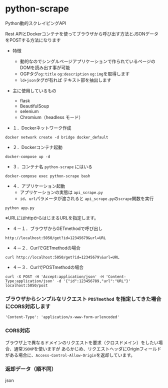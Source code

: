 # python-scrape
Python動的スクレイピングAPI

Rest APIとDockerコンテナを使ってブラウザから呼び出す方法とJSONデータをPOSTする方法になります
- 特徴
  - 動的なのでシングルページアプリケーションで作られているページのDOMを読み出す事が可能
  - OGPタグ`og:title` `og:description` `og:img`を取得します
  - `ld+json`タグが有れば テキスト部を抽出します

- 主に使用しているもの
  - flask
  - BeautifulSoup
  - selenium
  - Chromium（headless モード）

- １．Dockerネットワーク作成
```
docker network create -d bridge docker_default
```

- ２．Dockerコンテナ起動
```
docker-compose up -d
```

- ３．コンテナ名 `python-scrape` にはいる
```
docker-compose exec python-scrape bash
```

- ４．アプリケーション起動
  - アプリケーションの実態は `api_scrape.py`
  - `id`、`url`パラメータが渡されると `api_scrape.py`の`scrape`関数を実行
```
python app.py
```

※URLにはhttpからはじまるURLを指定します。

- ４－１．ブラウザからGETmethodで呼び出し

`http://localhost:5050/get?id=12345679&url=URL`

- ４－２．CurlでGETmethodの場合

`curl http://localhost:5050/get?id=12345679\&url=URL`

- ４－３．CurlでPOSTmethodの場合

`curl -X POST -H 'Accept:application/json' -H 'Content-Type:application/json' -d '{"id":123456789,"url":"URL"}' localhost:5050/post`

### ブラウザからシンプルなリクエスト `POSTmethod` を指定してきた場合にCORS対応します
`'Content-Type': 'application/x-www-form-urlencoded'`

### CORS対応
ブラウザ上で異なるドメインのリクエストを要求（クロスドメイン）をしたい場合、通常`JSONP`を使いますが
あらかじめ、リクエストヘッダにOriginフィールドがある場合に、`Access-Control-Allow-Origin`を返却しています。

### 返却データ（順不同）
json
